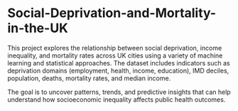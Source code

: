 # Social-Deprivation-and-Mortality-in-the-UK
This project explores the relationship between social deprivation, income inequality, and mortality rates across UK cities using a variety of machine learning and statistical approaches.
The dataset includes indicators such as deprivation domains (employment, health, income, education), IMD deciles, population, deaths, mortality rates, and median income.

The goal is to uncover patterns, trends, and predictive insights that can help understand how socioeconomic inequality affects public health outcomes.
